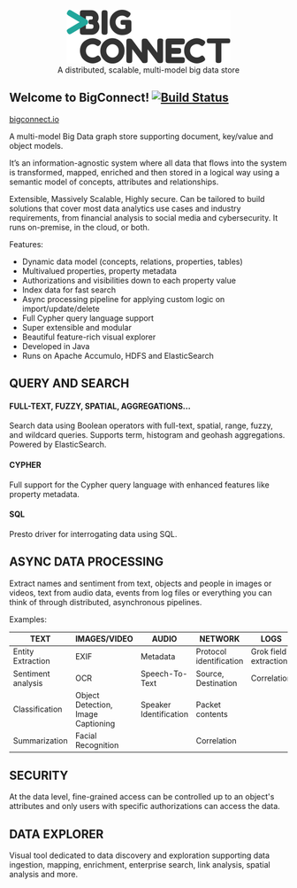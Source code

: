 <p align="center">
  <img src="docs/logo.png"/>
  <br>A distributed, scalable, multi-model big data store<br>
</p>

Welcome to BigConnect! [![Build Status](https://travis-ci.com/bigconnect/bigconnect.svg?branch=master)](https://travis-ci.com/bigconnect/bigconnect)
----------------------
[bigconnect.io](https://bigconnect.io)

A multi-model Big Data graph store supporting document, key/value and object models.

It’s an information-agnostic system where all data that flows into the system is transformed, mapped, enriched and then stored in a logical way using a semantic model of concepts, attributes and relationships. 

Extensible, Massively Scalable, Highly secure. Can be tailored to build solutions that cover most data analytics use cases and industry requirements, from financial analysis to social media and cybersecurity. It runs on-premise, in the cloud, or both.

Features:

* Dynamic data model (concepts, relations, properties, tables)
* Multivalued properties, property metadata
* Authorizations and visibilities down to each property value
* Index data for fast search
* Async processing pipeline for applying custom logic on import/update/delete
* Full Cypher query language support
* Super extensible and modular
* Beautiful feature-rich visual explorer
* Developed in Java
* Runs on Apache Accumulo, HDFS and ElasticSearch

## QUERY AND SEARCH
#### FULL-TEXT, FUZZY, SPATIAL, AGGREGATIONS...
Search data using Boolean operators with full-text, spatial, range, fuzzy, and wildcard queries. Supports term, histogram and geohash aggregations. Powered by ElasticSearch.

#### CYPHER
Full support for the Cypher query language with enhanced features like property metadata.

#### SQL
Presto driver for interrogating data using SQL.

## ASYNC DATA PROCESSING
Extract names and sentiment from text, objects and people in images or videos, text from audio data, events from log files or everything you can think of through distributed, asynchronous pipelines.

Examples: 
<table>
<thead>
<th>TEXT</th>
<th>IMAGES/VIDEO</th>
<th>AUDIO</th>
<th>NETWORK</th>
<th>LOGS</th>
<th>CUSTOM</th>
</thead>
<tbody>
<tr>
<td>Entity Extraction</td>
<td>EXIF</td>
<td>Metadata</td>
<td>Protocol identification</td>
<td>Grok field extraction</td>
<td rowspan="4">Build your plugin using any programming language</td>
</tr>
<tr>
<td>Sentiment analysis</td>
<td>OCR</td>
<td>Speech-To-Text</td>
<td>Source, Destination</td>
<td>Correlation</td>
</tr>
<tr>
<td>Classification</td>
<td>Object Detection, Image Captioning</td>
<td>Speaker Identification</td>
<td>Packet contents</td>
<td></td>
</tr>
<tr>
<td>Summarization</td>
<td>Facial Recognition</td>
<td></td>
<td>Correlation</td>
<td></td>
</tr>
</tbody>
</table>

## SECURITY
At the data level, fine-grained access can be controlled up to an object's attributes and only users with specific authorizations can access the data.

## DATA EXPLORER

Visual tool dedicated to data discovery and exploration supporting data ingestion, mapping, enrichment, enterprise search, link analysis, spatial analysis and more. 
